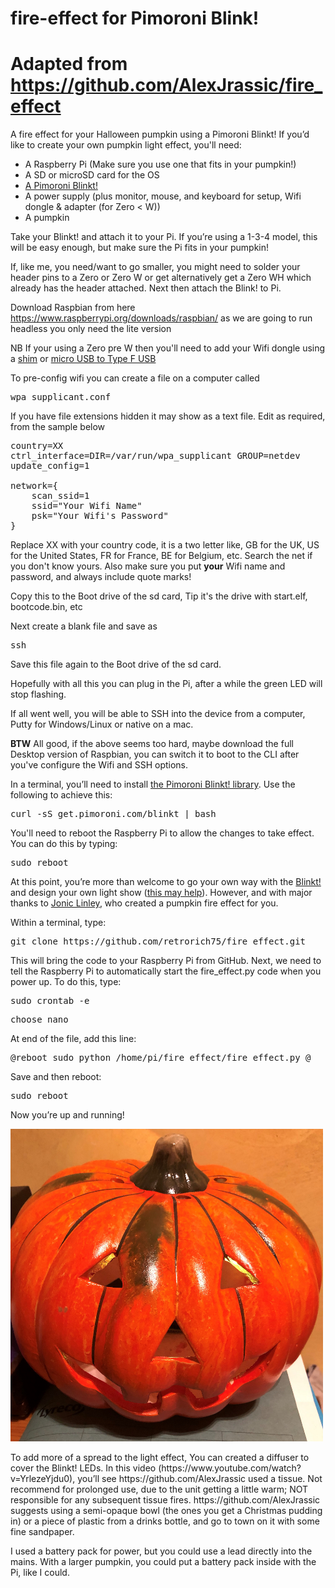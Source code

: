 # fire-effect for Pimoroni Blink!

# Adapted from https://github.com/AlexJrassic/fire_effect

A fire effect for your Halloween pumpkin using a Pimoroni Blinkt!
If you’d like to create your own pumpkin light effect, you'll need:
<ul>
 	<li>A Raspberry Pi (Make sure you use one that fits in your pumpkin!)</li>
  <li>A SD or microSD card for the OS
 	<li><a href="https://shop.pimoroni.com/products/blinkt">A Pimoroni Blinkt!</a></li>
 	<li>A power supply (plus monitor, mouse, and keyboard for setup, Wifi dongle & adapter (for Zero < W))</li>
 	<li>A pumpkin</li>
</ul>
<p class="p1"><span class="s1">Take your Blinkt! and attach it to your Pi. If you’re using a 1-3-4 model, this will be easy enough, but make sure the Pi fits in your pumpkin!

If, like me, you need/want to go smaller, you might need to solder your header pins to a Zero or Zero W or get alternatively get a Zero WH  which already has the header attached.  Next then attach the Blink! to Pi.</span></p>

Download Raspbian from here https://www.raspberrypi.org/downloads/raspbian/ as we are going to run headless you only need the lite version

NB If your using a Zero pre W then you'll need to add your Wifi dongle using a <a href="https://shop.pimoroni.com/products/usb-to-microusb-otg-converter-shim"> shim</a> or <a href="https://shop.pimoroni.com/products/usb-to-micro-usb-a-adapter"> micro USB to Type F USB</a>

To pre-config wifi you can create a file on a computer called

<pre>wpa_supplicant.conf</pre>

If you have file extensions hidden it may show as a text file. Edit as required, from the sample below

<pre>country=XX
ctrl_interface=DIR=/var/run/wpa_supplicant GROUP=netdev
update_config=1

network={
    scan_ssid=1
    ssid="Your Wifi Name"
    psk="Your Wifi's Password"
}</pre>

Replace XX with your country code, it is a two letter like, GB for the UK, US for the United States, FR for France, BE for Belgium, etc.  Search the net if you don't know yours.  Also make sure you put <b>your</b> Wifi name and password, and always include quote marks!

Copy this to the Boot drive of the sd card, Tip it's the drive with start.elf, bootcode.bin, etc

Next create a blank file and save as <pre>ssh</pre> Save this file again to the Boot drive of the sd card.

Hopefully with all this you can plug in the Pi, after a while the green LED will stop flashing.

If all went well, you will be able to SSH into the device from a computer, Putty for Windows/Linux or native on a mac.

<B>BTW</B> All good, if the above seems too hard, maybe download the full Desktop version of Raspbian, you can switch it to boot to the CLI after you've configure the Wifi and SSH options.

<p class="p1"><span class="s1">In a terminal, you’ll need to install <a href="https://learn.pimoroni.com/tutorial/sandyj/getting-started-with-blinkt">the Pimoroni Blinkt! library</a>. Use the following to achieve this:</span></p>

<pre>curl -sS get.pimoroni.com/blinkt | bash</pre>
You'll need to reboot the Raspberry Pi to allow the changes to take effect. You can do this by typing:
<pre>sudo reboot</pre>
<p class="p1"><span class="s1">At this point, you’re more than welcome to go your own way with the <a href="https://shop.pimoroni.com/products/blinkt">Blinkt!</a> and design your own light show (<a href="https://learn.pimoroni.com/tutorial/sandyj/getting-started-with-blinkt">this may help</a>). However, and with major thanks to <a href="https://twitter.com/jonic">Jonic Linley</a>, who created a pumpkin fire effect for you.</span></p>
<p class="p1"><span class="s1">Within a terminal, type:</span></p>

<pre>git clone https://github.com/retrorich75/fire_effect.git</pre>
This will bring the code to your Raspberry Pi from GitHub. Next, we need to tell the Raspberry Pi to automatically start the fire_effect.py code when you power up. To do this, type:
<pre>sudo crontab -e</pre>
<pre>choose nano</pre>
At end of the file, add this line:
<pre>@reboot sudo python /home/pi/fire_effect/fire_effect.py @</pre>
Save and then reboot:
<pre>sudo reboot
</pre>
<p class="p1"><span class="s1">Now you’re up and running! </span></p>
<p class="p1"><img class="aligncenter wp-image-26300 size-large" src="https://github.com/retrorich75/commonfiles/blob/master/PumkinPIBlink!.png" alt="Halloween Pumpkin AFTER" width="500" height="500" /></p>
<p class="p1"><span class="s1">To add more of a spread to the light effect, You can created a diffuser to cover the Blinkt! LEDs. In this video (https://www.youtube.com/watch?v=YrlezeYjdu0), you’ll see https://github.com/AlexJrassic used a tissue. Not recommend for prolonged use, due to the unit getting a little warm; NOT responsible for any subsequent tissue fires. https://github.com/AlexJrassic suggests using a semi-opaque bowl (the ones you get a Christmas pudding in) or a piece of plastic from a drinks bottle, and go to town on it with some fine sandpaper.</span></p>
<p class="p1">I used a battery pack for power, but you could use a lead directly into the mains. With a larger pumpkin, you could put a battery pack inside with the Pi, like I could.</p>
